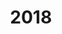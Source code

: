---
#This is just for you to quickly see what the file is - it can be anything you want
title: 2018

#This must match the level for the page you want it to appear on
level: Advanced Higher

#This must match the category id for the table the table you wish this to appear in
category: sqapastpapersah

#This must match the subject you wish this to appear in
subject: Chemistry

#There should be an entry here for each column in the table you wish to populate:
Year: 2018
Past Paper:
   url: /chemistry/advancedhigher/AH SQA PP/newAH SQA PP/NAH_Chemistry_all_2018.pdf
   link_text: Paper
JABchem Marking Scheme:
   url: /chemistry/advancedhigher/AH JABchem MSch/NewAH JABchem Msch/18AHmsch.pdf
   link_text: JABchem Solutions
SQA Marking Solutions:
   url: /chemistry/advancedhigher/AH SQA Msch/newAH SQA Msch/mi_NAH_Chemistry_mi_2018.pdf
   link_text: SQA Solutions
---